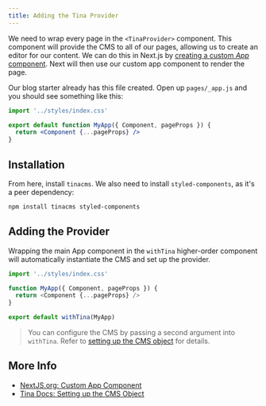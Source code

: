 ```yaml
---
title: Adding the Tina Provider
---
```


We need to wrap every page in the `<TinaProvider>` component. This component will provide the CMS to all of our pages, allowing us to create an editor for our content. We can do this in Next.js by [creating a custom _App_ component](https://nextjs.org/docs#custom-app). Next will then use our custom app component to render the page.

Our blog starter already has this file created. Open up `pages/_app.js` and you should see something like this:

```jsx
import '../styles/index.css'

export default function MyApp({ Component, pageProps }) {
  return <Component {...pageProps} />
}
```

## Installation

From here, install `tinacms`. We also need to install `styled-components`, as it's a peer dependency:

```bash
npm install tinacms styled-components
```

## Adding the Provider

Wrapping the main App component in the `withTina` higher-order component will automatically instantiate the CMS and set up the provider.

```javascript
import '../styles/index.css'

function MyApp({ Component, pageProps }) {
  return <Component {...pageProps} />
}

export default withTina(MyApp)
```

> You can configure the CMS by passing a second argument into `withTina`. Refer to [setting up the CMS object](/docs/cms#setting-up-the-cms-object) for details.

## More Info

- [NextJS.org: Custom App Component](https://nextjs.org/docs/advanced-features/custom-app)
- [Tina Docs: Setting up the CMS Object](/docs/cms#setting-up-the-cms-object)
